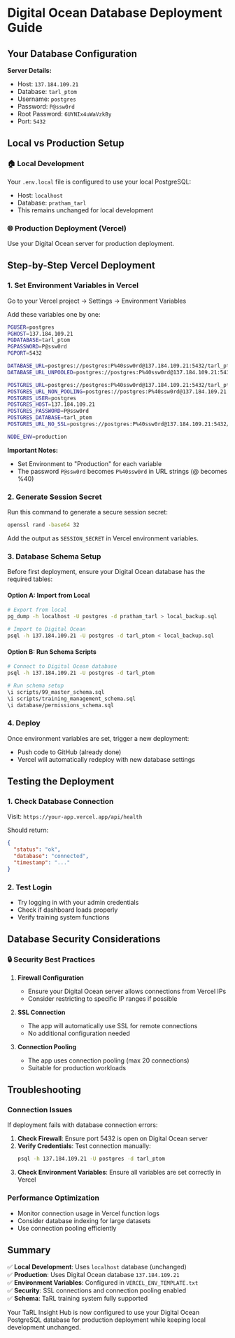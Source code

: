 # Digital Ocean Database Deployment Guide

## Your Database Configuration

**Server Details:**
- Host: `137.184.109.21`
- Database: `tarl_ptom`
- Username: `postgres`
- Password: `P@ssw0rd`
- Root Password: `6UYNIx4uWaVzkBy`
- Port: `5432`

## Local vs Production Setup

### 🏠 Local Development
Your `.env.local` file is configured to use your local PostgreSQL:
- Host: `localhost`
- Database: `pratham_tarl`
- This remains unchanged for local development

### 🌐 Production Deployment (Vercel)
Use your Digital Ocean server for production deployment.

## Step-by-Step Vercel Deployment

### 1. Set Environment Variables in Vercel

Go to your Vercel project → Settings → Environment Variables

Add these variables one by one:

```bash
PGUSER=postgres
PGHOST=137.184.109.21
PGDATABASE=tarl_ptom
PGPASSWORD=P@ssw0rd
PGPORT=5432

DATABASE_URL=postgres://postgres:P%40ssw0rd@137.184.109.21:5432/tarl_ptom
DATABASE_URL_UNPOOLED=postgres://postgres:P%40ssw0rd@137.184.109.21:5432/tarl_ptom

POSTGRES_URL=postgres://postgres:P%40ssw0rd@137.184.109.21:5432/tarl_ptom
POSTGRES_URL_NON_POOLING=postgres://postgres:P%40ssw0rd@137.184.109.21:5432/tarl_ptom
POSTGRES_USER=postgres
POSTGRES_HOST=137.184.109.21
POSTGRES_PASSWORD=P@ssw0rd
POSTGRES_DATABASE=tarl_ptom
POSTGRES_URL_NO_SSL=postgres://postgres:P%40ssw0rd@137.184.109.21:5432/tarl_ptom

NODE_ENV=production
```

**Important Notes:**
- Set Environment to "Production" for each variable
- The password `P@ssw0rd` becomes `P%40ssw0rd` in URL strings (@ becomes %40)

### 2. Generate Session Secret

Run this command to generate a secure session secret:
```bash
openssl rand -base64 32
```

Add the output as `SESSION_SECRET` in Vercel environment variables.

### 3. Database Schema Setup

Before first deployment, ensure your Digital Ocean database has the required tables:

#### Option A: Import from Local
```bash
# Export from local
pg_dump -h localhost -U postgres -d pratham_tarl > local_backup.sql

# Import to Digital Ocean
psql -h 137.184.109.21 -U postgres -d tarl_ptom < local_backup.sql
```

#### Option B: Run Schema Scripts
```bash
# Connect to Digital Ocean database
psql -h 137.184.109.21 -U postgres -d tarl_ptom

# Run schema setup
\i scripts/99_master_schema.sql
\i scripts/training_management_schema.sql
\i database/permissions_schema.sql
```

### 4. Deploy

Once environment variables are set, trigger a new deployment:
- Push code to GitHub (already done)
- Vercel will automatically redeploy with new database settings

## Testing the Deployment

### 1. Check Database Connection
Visit: `https://your-app.vercel.app/api/health`

Should return:
```json
{
  "status": "ok",
  "database": "connected",
  "timestamp": "..."
}
```

### 2. Test Login
- Try logging in with your admin credentials
- Check if dashboard loads properly
- Verify training system functions

## Database Security Considerations

### 🔒 Security Best Practices

1. **Firewall Configuration**
   - Ensure your Digital Ocean server allows connections from Vercel IPs
   - Consider restricting to specific IP ranges if possible

2. **SSL Connection**
   - The app will automatically use SSL for remote connections
   - No additional configuration needed

3. **Connection Pooling**
   - The app uses connection pooling (max 20 connections)
   - Suitable for production workloads

## Troubleshooting

### Connection Issues
If deployment fails with database connection errors:

1. **Check Firewall**: Ensure port 5432 is open on Digital Ocean server
2. **Verify Credentials**: Test connection manually:
   ```bash
   psql -h 137.184.109.21 -U postgres -d tarl_ptom
   ```
3. **Check Environment Variables**: Ensure all variables are set correctly in Vercel

### Performance Optimization
- Monitor connection usage in Vercel function logs
- Consider database indexing for large datasets
- Use connection pooling efficiently

## Summary

✅ **Local Development**: Uses `localhost` database (unchanged)  
✅ **Production**: Uses Digital Ocean database `137.184.109.21`  
✅ **Environment Variables**: Configured in `VERCEL_ENV_TEMPLATE.txt`  
✅ **Security**: SSL connections and connection pooling enabled  
✅ **Schema**: TaRL training system fully supported  

Your TaRL Insight Hub is now configured to use your Digital Ocean PostgreSQL database for production deployment while keeping local development unchanged.